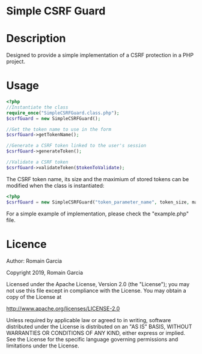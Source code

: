 Simple CSRF Guard
=================

# Description

Designed to provide a simple implementation of a CSRF protection in a PHP project.

# Usage

```php
<?php
//Instantiate the class
require_once("SimpleCSRFGuard.class.php");
$csrfGuard = new SimpleCSRFGuard();

//Get the token name to use in the form
$csrfGuard->getTokenName();

//Generate a CSRF token linked to the user's session
$csrfGuard->generateToken();

//Validate a CSRF token
$csrfGuard->validateToken($tokenToValidate);
```

The CSRF token name, its size and the maximium of stored tokens can be modified when the class is instantiated:

```php
<?php
$csrfGuard = new SimpleCSRFGuard("token_parameter_name", token_size, max_tokens);
```

For a simple example of implementation, please check the "example.php" file.

# Licence

Author:	Romain Garcia

Copyright 2019, Romain Garcia

Licensed under the Apache License, Version 2.0 (the "License");
you may not use this file except in compliance with the License.
You may obtain a copy of the License at

http://www.apache.org/licenses/LICENSE-2.0

Unless required by applicable law or agreed to in writing, software
distributed under the License is distributed on an "AS IS" BASIS,
WITHOUT WARRANTIES OR CONDITIONS OF ANY KIND, either express or implied.
See the License for the specific language governing permissions and
limitations under the License.
